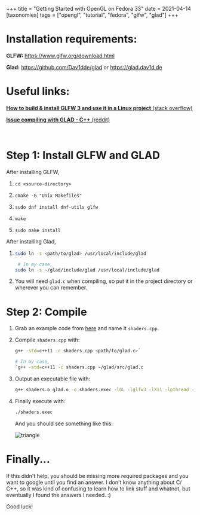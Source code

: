 +++
title = "Getting Started with OpenGL on Fedora 33"
date = 2021-04-14
[taxonomies]
tags = ["opengl", "tutorial", "fedora", "glfw", "glad"]
+++

# Installation requirements:

**GLFW:** <https://www.glfw.org/download.html>

**Glad:** <https://github.com/Dav1dde/glad> or <https://glad.dav1d.de>

# Useful links:

[**How to build & install GLFW 3 and use it in a Linux project** (stack overflow)](https://stackoverflow.com/questions/17768008/how-to-build-install-glfw-3-and-use-it-in-a-linux-project)

[**Issue compiling with GLAD - C++** (reddit)](https://www.reddit.com/r/opengl/comments/blqgoy/issue_compiling_with_glad_c/)

<br />

# Step 1: Install GLFW and GLAD

After installing GLFW,

1. `cd <source-directory>`

2. `cmake -G "Unix Makefiles"`

3. `sudo dnf install dnf-utils glfw`

4. `make`

5. `sudo make install`

After installing Glad,

1. ```bash
   sudo ln -s <path/to/glad> /usr/local/include/glad

    # In my case,
   sudo ln -s ~/glad/include/glad /usr/local/include/glad
   ```

2. You will need `glad.c` when compiling, so put it in the project directory or wherever you can remember.

# Step 2: Compile

1. Grab an example code from [here](https://learnopengl.com/code_viewer_gh.php?code=src/1.getting_started/3.2.shaders_interpolation/shaders_interpolation.cpp) and name it `shaders.cpp`.

2. Compile `shaders.cpp` with:

   ```bash
   g++ -std=c++11 -c shaders.cpp <path/to/glad.c>`

   # In my case,
   `g++ -std=c++11 -c shaders.cpp ~/glad/src/glad.c
   ```

3. Output an executable file with:

   ```bash
   g++ shaders.o glad.o -o shaders.exec -lGL -lglfw3 -lX11 -lpthread -ldl
   ```

4. Finally execute with:

   ```bash
   ./shaders.exec
   ```

   And you should see something like this:

   ![triangle](/images/shaders.webp)

# Finally...

If this didn't help, you should be missing more required packages and you want to google until you find an answer. I don't know anything about C/ C++, so it was kind of confusing to learn how to link stuff and whatnot, but eventually I found the answers I needed. :)

Good luck!
